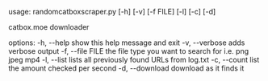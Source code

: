 usage: randomcatboxscraper.py [-h] [-v]
                              [-f FILE] [-l]
                              [-c] [-d]

catbox.moe downloader

options:
  -h, --help       show this help message and
                   exit
  -v, --verbose    adds verbose output
  -f, --file FILE  the file type you want to
                   search for i.e. png jpeg mp4
  -l, --list       lists all previously found
                   URLs from log.txt
  -c, --count      list the amount checked per
                   second
  -d, --download   download as it finds it
